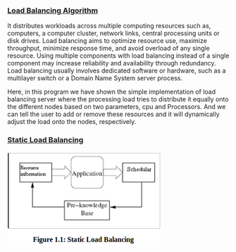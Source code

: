 ### [Load Balancing Algorithm](https://github.com/mohan08p/ComputerEngineeringLabs/blob/master/Academics/B.E./SEM%20II/PDS%20Labs/Exp%201%20:%20Load%20Balancing%20Algorithm/static-load-balancing.png)

It distributes workloads across multiple computing resources such as, computers, a computer cluster, network links, central processing units or disk drives. Load balancing aims to optimize resource use, maximize throughput, minimize response time, and avoid overload of any single resource. Using multiple components with load balancing instead of a single component may increase reliability and availability through redundancy. Load balancing usually involves dedicated software or hardware, such as a multilayer switch or a Domain Name System server process.

Here, in this program we have shown the simple implementation of load balancing server where the processing load tries to distribute it equally onto the different nodes based on two parameters, cpu and Processors. And we can tell the user to add or remove these resources and it will dynamically adjust the load onto the nodes, respectively.

### [Static Load Balancing](https://github.com/mohan08p/ComputerEngineeringLabs/blob/master/Academics/B.E./SEM%20II/PDS%20Labs/Exp%201%20:%20Load%20Balancing%20Algorithm/static-load-balancing.png)

![static-load-balancing](./static-load-balancing.png)

